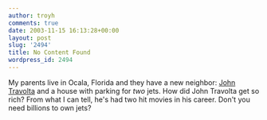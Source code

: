 ```yaml
---
author: troyh
comments: true
date: 2003-11-15 16:13:28+00:00
layout: post
slug: '2494'
title: No Content Found
wordpress_id: 2494
---
```


My parents live in Ocala, Florida and they have a new neighbor: [John Travolta](http://www.heraldtribune.com/apps/pbcs.dll/article?AID=/20031102/NEWS/311021090/1010/REALESTATE) and a house with parking for _two_ jets. How did John Travolta get so rich? From what I can tell, he's had two hit movies in his career. Don't you need billions to own jets?
